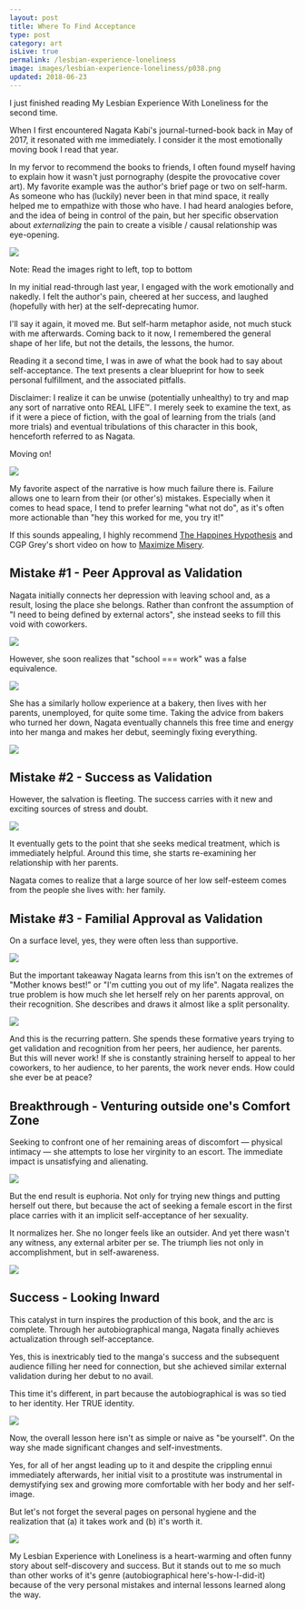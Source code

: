 ```yaml
---
layout: post
title: Where To Find Acceptance
type: post
category: art
isLive: true
permalink: /lesbian-experience-loneliness
image: images/lesbian-experience-loneliness/p038.png
updated: 2018-06-23
---
```


I just finished reading My Lesbian Experience With Loneliness for the second time.

When I first encountered Nagata Kabi's journal-turned-book back in May of 2017, it resonated with me immediately. I consider it the most emotionally moving book I read that year.

In my fervor to recommend the books to friends, I often found myself having to explain how it wasn't just pornography (despite the provocative cover art). My favorite example was the author's brief page or two on self-harm. As someone who has (luckily) never been in that mind space, it really helped me to empathize with those who have. I had heard analogies before, and the idea of being in control of the pain, but her specific observation about *externalizing* the pain to create a visible / causal relationship was eye-opening.

![](images/lesbian-experience-loneliness/p013.png)
<div class="img-comment">Note: Read the images right to left, top to bottom</div>

In my initial read-through last year, I engaged with the work emotionally and nakedly. I felt the author's pain, cheered at her success, and laughed (hopefully with her) at the self-deprecating humor.

I'll say it again, it moved me. But self-harm metaphor aside, not much stuck with me afterwards. Coming back to it now, I remembered the general shape of her life, but not the details, the lessons, the humor.

Reading it a second time, I was in awe of what the book had to say about self-acceptance. The text presents a clear blueprint for how to seek personal fulfillment, and the associated pitfalls.

Disclaimer: I realize it can be unwise (potentially unhealthy) to try and map any sort of narrative onto REAL LIFE™️. I merely seek to examine the text, as if it were a piece of fiction, with the goal of learning from the trials (and more trials) and eventual tribulations of this character in this book, henceforth referred to as Nagata.

Moving on!

![](images/lesbian-experience-loneliness/p022.png)

My favorite aspect of the narrative is how much failure there is. Failure allows one to learn from their (or other's) mistakes. Especially when it comes to head space, I tend to prefer learning "what not do", as it's often more actionable than "hey this worked for me, you try it!"

If this sounds appealing, I highly recommend [The Happines Hypothesis](http://www.happinesshypothesis.com/) and CGP Grey's short video on how to [Maximize Misery](https://www.youtube.com/watch?v=LO1mTELoj6o).

## Mistake #1 - Peer Approval as Validation

Nagata initially connects her depression with leaving school and, as a result, losing the place she belongs. Rather than confront the assumption of "I need to being defined by external actors", she instead seeks to fill this void with coworkers.

![](images/lesbian-experience-loneliness/p009.png)

However, she soon realizes that "school === work" was a false equivalence.

![](images/lesbian-experience-loneliness/p011.png)

She has a similarly hollow experience at a bakery, then lives with her parents, unemployed, for quite some time. Taking the advice from bakers who turned her down, Nagata eventually channels this free time and energy into her manga and makes her debut, seemingly fixing everything.

![](images/lesbian-experience-loneliness/p041.png)

## Mistake #2 - Success as Validation

However, the salvation is fleeting. The success carries with it new and exciting sources of stress and doubt.

![](images/lesbian-experience-loneliness/p042.png)

It eventually gets to the point that she seeks medical treatment, which is immediately helpful. Around this time, she starts re-examining her relationship with her parents.

Nagata comes to realize that a large source of her low self-esteem comes from the people she lives with: her family.

## Mistake #3 - Familial Approval as Validation

On a surface level, yes, they were often less than supportive.

![](images/lesbian-experience-loneliness/p038.png)

But the important takeaway Nagata learns from this isn't on the extremes of "Mother knows best!" or "I'm cutting you out of my life". Nagata realizes the true problem is how much she let herself rely on her parents approval, on their recognition. She describes and draws it almost like a split personality.

![](images/lesbian-experience-loneliness/p056.png)

And this is the recurring pattern. She spends these formative years trying to get validation and recognition from her peers, her audience, her parents. But this will never work! If she is constantly straining herself to appeal to her coworkers, to her audience, to her parents, the work never ends. How could she ever be at peace?

## Breakthrough - Venturing outside one's Comfort Zone

Seeking to confront one of her remaining areas of discomfort — physical intimacy — she attempts to lose her virginity to an escort. The immediate impact is unsatisfying and alienating.

![](images/lesbian-experience-loneliness/p111-112.png)

But the end result is euphoria. Not only for trying new things and putting herself out there, but because the act of seeking a female escort in the first place carries with it an implicit self-acceptance of her sexuality.

It normalizes her. She no longer feels like an outsider. And yet there wasn't any witness, any external arbiter per se. The triumph lies not only in accomplishment, but in self-awareness.

![](images/lesbian-experience-loneliness/p114.png)

## Success - Looking Inward

This catalyst in turn inspires the production of this book, and the arc is complete. Through her autobiographical manga, Nagata finally achieves actualization through self-acceptance.

Yes, this is inextricably tied to the manga's success and the subsequent audience filling her need for connection, but she achieved similar external validation during her debut to no avail.

This time it's different, in part because the autobiographical is was so tied to her identity. Her TRUE identity.

![](images/lesbian-experience-loneliness/p123.png)

Now, the overall lesson here isn't as simple or naive as "be yourself". On the way she made significant changes and self-investments.

Yes, for all of her angst leading up to it and despite the crippling ennui immediately afterwards, her initial visit to a prostitute was instrumental in demystifying sex and growing more comfortable with her body and her self-image.

But let's not forget the several pages on personal hygiene and the realization that (a) it takes work and (b) it's worth it.

![](images/lesbian-experience-loneliness/p067.png)

My Lesbian Experience with Loneliness is a heart-warming and often funny story about self-discovery and success. But it stands out to me so much than other works of it's genre (autobiographical here's-how-I-did-it) because of the very personal mistakes and internal lessons learned along the way.

